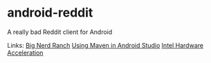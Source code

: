 android-reddit
==============

A really bad Reddit client for Android

Links:
[Big Nerd Ranch](http://www.bignerdranch.com/book/android_the_big_nerd_ranch_guide)
[Using Maven in Android Studio](http://stackoverflow.com/questions/16595287/how-to-import-maven-dependency-in-android-studio-intellij)
[Intel Hardware Acceleration](http://software.intel.com/en-us/android/articles/intel-hardware-accelerated-execution-manager)
